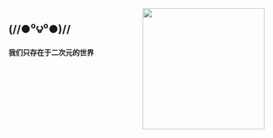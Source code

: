 <img src="https://i.loli.net/2021/11/12/GzrxY3aZtHSwnTp.jpg" align="right" width="240">

## (//●⁰౪⁰●)//

**我们只存在于二次元的世界**